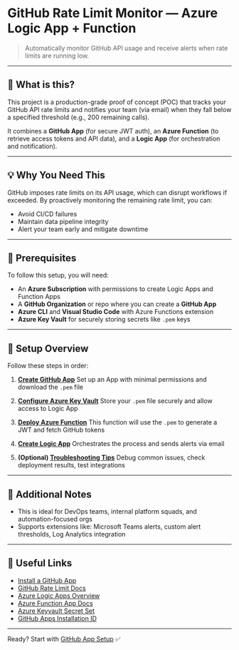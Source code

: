 # GitHub Rate Limit Monitor — Azure Logic App + Function

> Automatically monitor GitHub API usage and receive alerts when rate limits are running low.

---

## 🚀 What is this?

This project is a production-grade proof of concept (POC) that tracks your GitHub API rate limits and notifies your team (via email) when they fall below a specified threshold (e.g., 200 remaining calls).

It combines a **GitHub App** (for secure JWT auth), an **Azure Function** (to retrieve access tokens and API data), and a **Logic App** (for orchestration and notification).

---

## 💡 Why You Need This

GitHub imposes rate limits on its API usage, which can disrupt workflows if exceeded. By proactively monitoring the remaining rate limit, you can:

* Avoid CI/CD failures
* Maintain data pipeline integrity
* Alert your team early and mitigate downtime

---

## 🔧 Prerequisites

To follow this setup, you will need:

* An **Azure Subscription** with permissions to create Logic Apps and Function Apps
* A **GitHub Organization** or repo where you can create a **GitHub App**
* **Azure CLI** and **Visual Studio Code** with Azure Functions extension
* **Azure Key Vault** for securely storing secrets like `.pem` keys

---

## 💪 Setup Overview

Follow these steps in order:

1. **[Create GitHub App](./github-app-setup.md)**
   Set up an App with minimal permissions and download the `.pem` file

2. **[Configure Azure Key Vault](./key-vault-setup.md)**
   Store your `.pem` file securely and allow access to Logic App

3. **[Deploy Azure Function](./azure-function.md)**
   This function will use the `.pem` to generate a JWT and fetch GitHub tokens

4. **[Create Logic App](./logic-app.md)**
   Orchestrates the process and sends alerts via email

5. **(Optional) [Troubleshooting Tips](./troubleshooting.md)**
   Debug common issues, check deployment results, test integrations

---

## 📌 Additional Notes

* This is ideal for DevOps teams, internal platform squads, and automation-focused orgs
* Supports extensions like: Microsoft Teams alerts, custom alert thresholds, Log Analytics integration

---

## 🐽 Useful Links

* [Install a GitHub App](https://docs.github.com/en/apps/using-github-apps/installing-your-own-github-app)
* [GitHub Rate Limit Docs](https://docs.github.com/en/rest/rate-limit)
* [Azure Logic Apps Overview](https://learn.microsoft.com/en-us/azure/logic-apps/)
* [Azure Function App Docs](https://learn.microsoft.com/en-us/azure/azure-functions/functions-overview)
* [Azure Keyvault Secret Set](https://learn.microsoft.com/en-us/cli/azure/keyvault/secret?view=azure-cli-latest#az-keyvault-secret-set)
* [GitHub Apps Installation ID](https://stackoverflow.com/questions/74462420/where-can-we-find-github-apps-installation-id)

---

Ready? Start with [GitHub App Setup](./Github-app-setup.md) ✅
